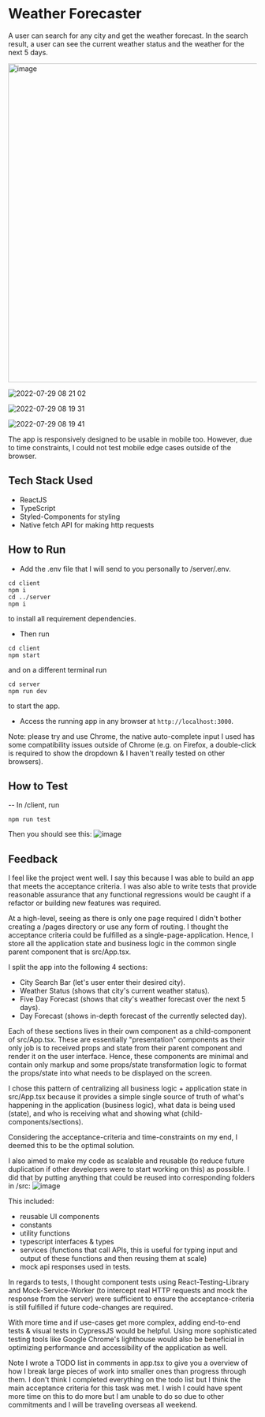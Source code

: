 # Weather Forecaster

A user can search for any city and get the weather forecast.
In the search result, a user can see the current weather status and the weather for the next 5 days.

<img width="647" alt="image" src="https://user-images.githubusercontent.com/38395166/181646571-14bbd38b-04e6-4d64-bf44-25a720df4dfc.png">

![2022-07-29 08 21 02](https://user-images.githubusercontent.com/38395166/181647071-f5fa5620-e71b-45c3-8439-da027a1f2cbe.gif)

![2022-07-29 08 19 31](https://user-images.githubusercontent.com/38395166/181646910-d365c37a-b869-4711-b6b9-e3770fb5d4b4.gif)

![2022-07-29 08 19 41](https://user-images.githubusercontent.com/38395166/181646959-858a4c34-fcf0-49db-a3b6-b11d355702d3.gif)

The app is responsively designed to be usable in mobile too. However, due to time constraints, I could not test mobile edge cases outside of the browser.

## Tech Stack Used

- ReactJS
- TypeScript
- Styled-Components for styling
- Native fetch API for making http requests

## How to Run

- Add the .env file that I will send to you personally to /server/.env.

```
cd client
npm i
cd ../server
npm i
```

to install all requirement dependencies.

- Then run

```
cd client
npm start
```

and on a different terminal run

```
cd server
npm run dev
```

to start the app.

- Access the running app in any browser at `http://localhost:3000`.

Note: please try and use Chrome, the native auto-complete input I used has some compatibility issues outside of Chrome (e.g. on Firefox, a double-click is required to show the dropdown & I haven't really tested on other browsers).

## How to Test

-- In /client, run

```
npm run test
```

Then you should see this:
![image](https://user-images.githubusercontent.com/38395166/181646672-3110abc9-2cf6-4a21-820f-834fbebd514f.png)

## Feedback

I feel like the project went well. I say this because I was able to build an app that meets the acceptance criteria. I was also able to write tests that provide reasonable assurance that any functional regressions would be caught if a refactor or building new features was required.

At a high-level, seeing as there is only one page required I didn't bother creating a /pages directory or use any form of routing. I thought the acceptance criteria could be fulfilled as a single-page-application. Hence, I store all the application state and business logic in the common single parent component that is src/App.tsx.

I split the app into the following 4 sections:

- City Search Bar (let's user enter their desired city).
- Weather Status (shows that city's current weather status).
- Five Day Forecast (shows that city's weather forecast over the next 5 days).
- Day Forecast (shows in-depth forecast of the currently selected day).

Each of these sections lives in their own component as a child-component of src/App.tsx. These are essentially "presentation" components as their only job is to received props and state from their parent component and render it on the user interface. Hence, these components are minimal and contain only markup and some props/state transformation logic to format the props/state into what needs to be displayed on the screen.

I chose this pattern of centralizing all business logic + application state in src/App.tsx because it provides a simple single source of truth of what's happening in the application (business logic), what data is being used (state), and who is receiving what and showing what (child-components/sections).

Considering the acceptance-criteria and time-constraints on my end, I deemed this to be the optimal solution.

I also aimed to make my code as scalable and reusable (to reduce future duplication if other developers were to start working on this) as possible. I did that by putting anything that could be reused into corresponding folders in /src:
![image](https://user-images.githubusercontent.com/38395166/181648488-ac844a10-ab9d-4bdf-94ea-4803ee6da7d8.png)

This included:

- reusable UI components
- constants
- utility functions
- typescript interfaces & types
- services (functions that call APIs, this is useful for typing input and output of these functions and then reusing them at scale)
- mock api responses used in tests.

In regards to tests,
I thought component tests using React-Testing-Library and Mock-Service-Worker (to intercept real HTTP requests and mock the response from the server) were sufficient to ensure the acceptance-criteria is still fulfilled if future code-changes are required.

With more time and if use-cases get more complex, adding end-to-end tests & visual tests in CypressJS would be helpful. Using more sophisticated testing tools like Google Chrome's lighthouse would also be beneficial in optimizing performance and accessibility of the application as well.

Note I wrote a TODO list in comments in app.tsx to give you a overview of how I break large pieces of work into smaller ones than progress through them. I don't think I completed everything on the todo list but I think the main acceptance criteria for this task was met. I wish I could have spent more time on this to do more but I am unable to do so due to other commitments and I will be traveling overseas all weekend.
